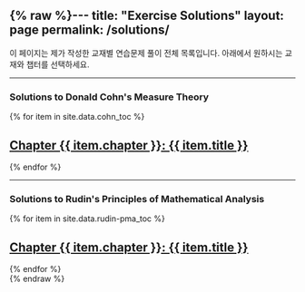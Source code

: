 {% raw %}---
title: "Exercise Solutions"
layout: page
permalink: /solutions/
---

이 페이지는 제가 작성한 교재별 연습문제 풀이 전체 목록입니다. 아래에서 원하시는 교재와 챕터를 선택하세요.

---

### Solutions to Donald Cohn's Measure Theory

<div class="list__wrapper">
  {% for item in site.data.cohn_toc %}
    <div class="list__item">
      <article class="archive__item" itemscope itemtype="https://schema.org/CreativeWork">
        <h2 class="archive__item-title" itemprop="headline">
          <a href="/solutions/cohn/chapter{{ item.chapter }}/" rel="permalink">
            Chapter {{ item.chapter }}: {{ item.title }}
          </a>
        </h2>
      </article>
    </div>
  {% endfor %}
</div>

---

### Solutions to Rudin's Principles of Mathematical Analysis

<div class="list__wrapper">
  {% for item in site.data.rudin-pma_toc %}
    <div class="list__item">
      <article class="archive__item" itemscope itemtype="https://schema.org/CreativeWork">
        <h2 class="archive__item-title" itemprop="headline">
          <a href="/solutions/rudin-pma/chapter{{ item.chapter }}/" rel="permalink">
            Chapter {{ item.chapter }}: {{ item.title }}
          </a>
        </h2>
      </article>
    </div>
  {% endfor %}
</div>
{% endraw %}
